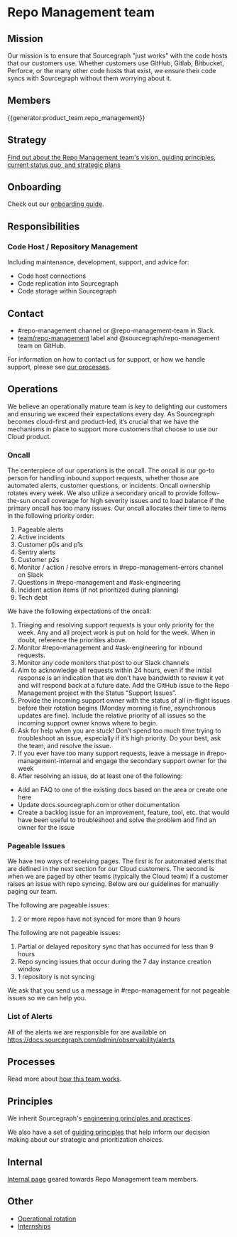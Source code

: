 # Repo Management team

## Mission

Our mission is to ensure that Sourcegraph "just works" with the code hosts that our customers use. Whether customers use GitHub, Gitlab, Bitbucket, Perforce, or the many other code hosts that exist, we ensure their code syncs with Sourcegraph without them worrying about it.

## Members

{{generator:product_team.repo_management}}

## Strategy

[Find out about the Repo Management team's vision, guiding principles, current status quo, and strategic plans](../../../../strategy-goals/strategy/repo-management/index.md)

## Onboarding

Check out our [onboarding guide](onboarding.md).

## Responsibilities

### Code Host / Repository Management

Including maintenance, development, support, and advice for:

- Code host connections
- Code replication into Sourcegraph
- Code storage within Sourcegraph

## Contact

- #repo-management channel or @repo-management-team in Slack.
- [team/repo-management](https://github.com/sourcegraph/sourcegraph/labels/team%2Frepo-management) label and @sourcegraph/repo-management team on GitHub.

For information on how to contact us for support, or how we handle support, please see [our processes](processes.md).

## Operations

We believe an operationally mature team is key to delighting our customers and ensuring we exceed their expectations every day. As Sourcegraph becomes cloud-first and product-led, it’s crucial that we have the mechanisms in place to support more customers that choose to use our Cloud product.

### Oncall

The centerpiece of our operations is the oncall. The oncall is our go-to person for handling inbound support requests, whether those are automated alerts, customer questions, or incidents. Oncall ownership rotates every week. We also utilize a secondary oncall to provide follow-the-sun oncall coverage for high severity issues and to load balance if the primary oncall has too many issues. Our oncall allocates their time to items in the following priority order:

1. Pageable alerts
2. Active incidents
3. Customer p0s and p1s
4. Sentry alerts
5. Customer p2s
6. Monitor / action / resolve errors in #repo-management-errors channel on Slack
7. Questions in #repo-management and #ask-engineering
8. Incident action items (if not prioritized during planning)
9. Tech debt

We have the following expectations of the oncall:

1. Triaging and resolving support requests is your only priority for the week. Any and all project work is put on hold for the week. When in doubt, reference the priorities above.
2. Monitor #repo-management and #ask-engineering for inbound requests.
3. Monitor any code monitors that post to our Slack channels
4. Aim to acknowledge all requests within 24 hours, even if the initial response is an indication that we don’t have bandwidth to review it yet and will respond back at a future date. Add the GitHub issue to the Repo Management project with the Status “Support Issues”.
5. Provide the incoming support owner with the status of all in-flight issues before their rotation begins (Monday morning is fine, asynchronous updates are fine). Include the relative priority of all issues so the incoming support owner knows where to begin.
6. Ask for help when you are stuck! Don’t spend too much time trying to troubleshoot an issue, especially if it’s high priority. Do your best, ask the team, and resolve the issue.
7. If you ever have too many support requests, leave a message in #repo-management-internal and engage the secondary support owner for the week
8. After resolving an issue, do at least one of the following:

- Add an FAQ to one of the existing docs based on the area or create one here
- Update docs.sourcegraph.com or other documentation
- Create a backlog issue for an improvement, feature, tool, etc. that would have been useful to troubleshoot and solve the problem and find an owner for the issue

### Pageable Issues

We have two ways of receiving pages. The first is for automated alerts that are defined in the next section for our Cloud customers. The second is when we are paged by other teams (typically the Cloud team) if a customer raises an issue with repo syncing. Below are our guidelines for manually paging our team.

The following are pageable issues:

1. 2 or more repos have not synced for more than 9 hours

The following are not pageable issues:

1. Partial or delayed repository sync that has occurred for less than 9 hours
2. Repo syncing issues that occur during the 7 day instance creation window
3. 1 repository is not syncing

We ask that you send us a message in #repo-management for not pageable issues so we can help you.

### List of Alerts

All of the alerts we are responsible for are available on https://docs.sourcegraph.com/admin/observability/alerts

## Processes

Read more about [how this team works](processes.md).

## Principles

We inherit Sourcegraph's [engineering principles and practices](../../dev/process/principles-and-practices.md).

We also have a set of [guiding principles](../../../../strategy-goals/strategy/repo-management/index.md#guiding-principles) that help inform our decision making about our strategic and prioritization choices.

## Internal

[Internal page](internal.md) geared towards Repo Management team members.

## Other

- [Operational rotation](operational-rotation.md)
- [Internships](internships.md)
